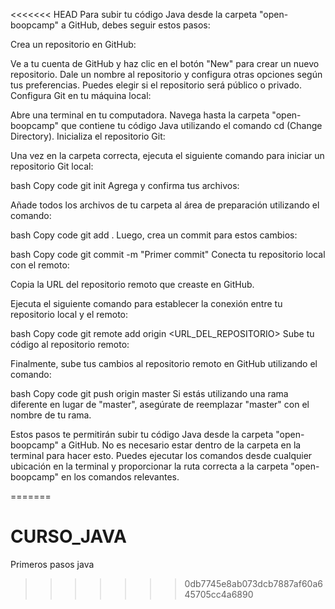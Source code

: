 <<<<<<< HEAD
Para subir tu código Java desde la carpeta "open-boopcamp" a GitHub, debes seguir estos pasos:

Crea un repositorio en GitHub:

Ve a tu cuenta de GitHub y haz clic en el botón "New" para crear un nuevo repositorio.
Dale un nombre al repositorio y configura otras opciones según tus preferencias. Puedes elegir si el repositorio será público o privado.
Configura Git en tu máquina local:

Abre una terminal en tu computadora.
Navega hasta la carpeta "open-boopcamp" que contiene tu código Java utilizando el comando cd (Change Directory).
Inicializa el repositorio Git:

Una vez en la carpeta correcta, ejecuta el siguiente comando para iniciar un repositorio Git local:

bash
Copy code
git init
Agrega y confirma tus archivos:

Añade todos los archivos de tu carpeta al área de preparación utilizando el comando:

bash
Copy code
git add .
Luego, crea un commit para estos cambios:

bash
Copy code
git commit -m "Primer commit"
Conecta tu repositorio local con el remoto:

Copia la URL del repositorio remoto que creaste en GitHub.

Ejecuta el siguiente comando para establecer la conexión entre tu repositorio local y el remoto:

bash
Copy code
git remote add origin <URL_DEL_REPOSITORIO>
Sube tu código al repositorio remoto:

Finalmente, sube tus cambios al repositorio remoto en GitHub utilizando el comando:

bash
Copy code
git push origin master
Si estás utilizando una rama diferente en lugar de "master", asegúrate de reemplazar "master" con el nombre de tu rama.

Estos pasos te permitirán subir tu código Java desde la carpeta "open-boopcamp" a GitHub. No es necesario estar dentro de la carpeta en la terminal para hacer esto. Puedes ejecutar los comandos desde cualquier ubicación en la terminal y proporcionar la ruta correcta a la carpeta "open-boopcamp" en los comandos relevantes.





=======
# CURSO_JAVA
Primeros pasos java
>>>>>>> 0db7745e8ab073dcb7887af60a645705cc4a6890
